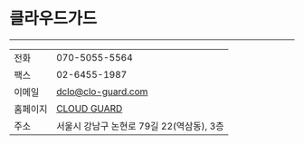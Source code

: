 # 클라우드가드

---

|          |                                           |
| -------- | ----------------------------------------- |
| 전화     | 070-5055-5564                             |
| 팩스     | 02-6455-1987                              |
| 이메일   | dclo@clo-guard.com                        |
| 홈페이지 | [CLOUD GUARD](https://www.clo-guard.com/) |
| 주소     | 서울시 강남구 논현로 79길 22(역삼동), 3층 |
